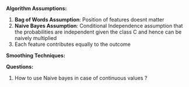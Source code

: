 **Algorithm Assumptions:**
1) **Bag of Words Assumption**: Position of features doesnt matter
2) **Naive Bayes Assumption**: Conditional Independence assumption that the probabilities are independent given the class C and hence can be naively multiplied 
3) Each feature contributes equally to the outcome


**Smoothing Techniques:**  
  

**Questions:**  
1. How to use Naive bayes in case of continuous values ?